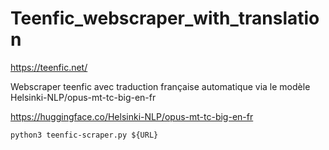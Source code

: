 # Teenfic_webscraper_with_translation

https://teenfic.net/

Webscraper teenfic avec traduction française automatique via le modèle Helsinki-NLP/opus-mt-tc-big-en-fr

https://huggingface.co/Helsinki-NLP/opus-mt-tc-big-en-fr

```shell
python3 teenfic-scraper.py ${URL}
```
